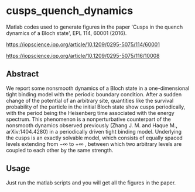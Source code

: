 # cusps_quench_dynamics
Matlab codes used to generate figures in the paper 'Cusps in the quench dynamics of a Bloch state', EPL 114, 60001 (2016). 

https://iopscience.iop.org/article/10.1209/0295-5075/114/60001 

https://iopscience.iop.org/article/10.1209/0295-5075/116/10008

## Abstract
We report some nonsmooth dynamics of a Bloch state in a one-dimensional tight binding model with the periodic boundary condition. After a sudden change of the potential of an arbitrary site, quantities like the survival probability of the particle in the initial Bloch state show cusps periodically, with the period being the Heisenberg time associated with the energy spectrum. This phenomenon is a nonperturbative counterpart of the nonsmooth dynamics observed previously (Zhang J. M. and Haque M., arXiv:1404.4280) in a periodically driven tight binding model. Underlying the cusps is an exactly solvable model, which consists of equally spaced levels extending from $-\infty$  to $+\infty$ , between which two arbitrary levels are coupled to each other by the same strength.

## Usage 
Just run the matlab scripts and you will get all the figures in the paper. 
